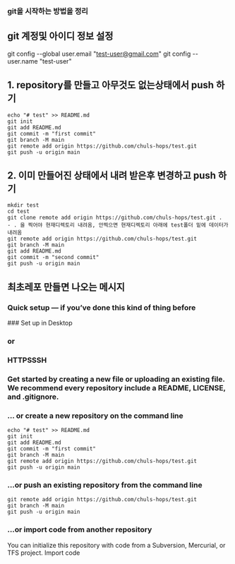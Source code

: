 ### git을 시작하는 방법을 정리 

## git 계정및 아이디 정보 설정
git config --global user.email "test-user@gmail.com"
git config -- user.name "test-user"

## 1. repository를 만들고 아무것도 없는상태에서 push 하기
```
echo "# test" >> README.md
git init
git add README.md
git commit -m "first commit"
git branch -M main
git remote add origin https://github.com/chuls-hops/test.git
git push -u origin main
```

## 2. 이미 만들어진 상태에서 내려 받은후 변경하고 push 하기 
```
mkdir test
cd test
git clone remote add origin https://github.com/chuls-hops/test.git . 
- . 을 찍어야 현재디렉토리 내려옴, 안찍으면 현재디렉토리 아래에 test폴더 밑에 데이터가 내려옴
git remote add origin https://github.com/chuls-hops/test.git
git branch -M main
git add README.md
git commit -m "second commit"
git push -u origin main
```




## 최초레포 만들면 나오는 메시지 


### Quick setup — if you’ve done this kind of thing before
### Set up in Desktop
### or
### HTTPSSSH
### Get started by creating a new file or uploading an existing file. We recommend every repository include a README, LICENSE, and .gitignore.
### … or create a new repository on the command line
```
echo "# test" >> README.md
git init
git add README.md
git commit -m "first commit"
git branch -M main
git remote add origin https://github.com/chuls-hops/test.git
git push -u origin main
```
### …or push an existing repository from the command line
```
git remote add origin https://github.com/chuls-hops/test.git
git branch -M main
git push -u origin main
```
###  …or import code from another repository
You can initialize this repository with code from a Subversion, Mercurial, or TFS project.
Import code
